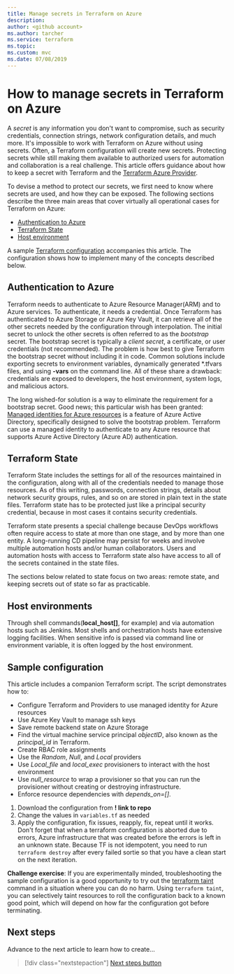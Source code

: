 ```yaml
---
title: Manage secrets in Terraform on Azure
description: 
author: <github account>
ms.author: tarcher
ms.service: terraform
ms.topic: 
ms.custom: mvc
ms.date: 07/08/2019
---
```


# How to manage secrets in Terraform on Azure

A *secret* is any information you don't want to compromise, such as security credentials, connection strings, network configuration details, and much more. It's impossible to work with Terraform on Azure without using secrets. Often, a Terraform configuration will create new secrets. Protecting secrets while still making them available to authorized users for automation and collaboration is a real challenge. This article offers guidance about how to keep a secret with Terraform and the [Terraform Azure Provider](https://www.terraform.io/docs/providers/azurerm/).

To devise a method to protect our secrets, we first need to know where secrets are used, and how they can be exposed. The following sections describe the three main areas that cover virtually all operational cases for Terraform on Azure:

* [Authentication to Azure](#authentication-to-azure) 
* [Terraform State](#terraform-state)
* [Host environment](#host-environment)

A sample [Terraform configuration](#sample-configuration) accompanies this article. The configuration shows how to implement many of the concepts described below.

## Authentication to Azure

Terraform needs to authenticate to Azure Resource Manager(ARM) and to Azure services. To authenticate, it needs a credential. Once Terraform has authenticated to Azure Storage or Azure Key Vault, it can retrieve all of the other secrets needed by the configuration through interpolation. The initial secret to unlock the other secrets is often referred to as the *bootstrap* secret. The bootstrap secret is typically a *client secret*, a certificate, or user credentials (not recommended). The problem is how best to give Terraform the bootstrap secret without including it in code. Common solutions include  exporting secrets to environment variables, dynamically generated *.tfvars files, and using **-vars** on the command line. All of these share a drawback: credentials are exposed to developers, the host environment, system logs, and malicious actors.

The long wished-for solution is a way to eliminate the requirement for a bootstrap secret. Good news; this particular wish has been granted: [Managed identities for Azure resources](https://docs.microsoft.com/azure/active-directory/managed-identities-azure-resources/) is a feature of Azure Active Directory, specifically designed to solve the bootstrap problem. Terraform can use a managed identity to authenticate to any Azure resource that supports Azure Active Directory (Azure AD) authentication.

<!-- 
* Important takeaway: AAD creates an account and service principal, but does not assign roles to the sp. The new vm/container can't do anything until RBAC is configured. Quickstart overview: https://docs.microsoft.com/en-us/azure/active-directory/managed-identities-azure-resources/tutorial-linux-vm-access-arm

* Initially, if you try to login with the managed identity before configuring RBAC and policies, you'll get a message like this:

    ```azurecli-interactive
    Gamera@terrapin:~$ az login --identity
    No access was configured for the VM, hence no subscriptions were found
    ```

* You have to configure a role, and usually an access policy, on every Azure service the TF scripts need to access. At minimum, the tf identity needs Contributor on ARM, and an access policy configured on one or more storage accounts or blob containers. !Provide an overview of how to do this.

* Don't assign the managed identity security principal more permission than it needs. It's tempting to assign the Owner role, because Owner can do nearly anything in the subscription -- and that's the problem. A subscription Owner can elevate other accounts to Owner, and owners can modify and destroy infrastructure they didn't create. Follow the principal of least privilege when assigning roles. In most cases, it is enough to assign the *Contributor* and *User Access Administrator* roles to the service principal.

* With the managed identity configured, tf needs two additional IDs before it can work with Azure infrastructure: subscriptionID and tenantID. [Need to check, don't think they are needed just to set up remote state, only for infrastructure plan or change]
-->

## Terraform State

Terraform State includes the settings for all of the resources maintained in the configuration, along with all of the credentials needed to manage those resources. As of this writing, passwords, connection strings, details about network security groups, rules, and so on are stored in plain text in the state files. Terraform state has to be protected just like a principal security credential, because in most cases it contains security credentials. 

Terraform state presents a special challenge because DevOps workflows often require access to state at more than one stage, and by more than one entity. A long-running CD pipeline may persist for weeks and involve multiple automation hosts and/or human collaborators. Users and automation hosts with access to Terraform state also have access to all of the secrets contained in the state files. 

The sections below related to state focus on two areas: remote state, and keeping secrets out of state so far as practicable. 

<!--
* Terraform saves most secrets in plain text, readable by anyone with access to the state folder and files. State also contains sensitive configuration details, such as open ports, network rules, etc.
* It is common to access a given configuration state from more than one location. For example, a long-running pipeline may execute on more than one VM or container over a period of weeks. Each time Terraform is run it is configured to use state from the last iteration, if it exists.
* You have to enable remote state on every tf project. There is no global setting, per se, to enable remote state. [reference **TF_CLI_ARGS_name** here]
* When tf init is run, the backend is initialized. 
* You can override the default environment setting and control backend initialization as described in [terraform init](https://www.terraform.io/docs/commands/init.html#backend-initialization). 
* Show examples of backend configurations
-->

## Host environments

Through shell commands(**local_host[]**, for example) and via automation hosts such as Jenkins. Most shells and orchestration hosts have extensive logging facilities. When sensitive info is passed via command line or environment variable, it is often logged by the host environment. 




## Sample configuration
This article includes a companion Terraform script. The script demonstrates how to: 

* Configure Terraform and Providers to use managed identity for Azure resources
* Use Azure Key Vault to manage ssh keys
* Save remote backend state on Azure Storage
* Find the virtual machine service principal *objectID*, also known as the *principal_id* in Terraform.
* Create RBAC role assignments
* Use the *Random*, *Null*, and *Local* providers 
* Use *Local_file* and *local_exec* provisioners to interact with the host environment
* Use *null_resource* to wrap a provisioner so that you can run the provisioner without creating or destroying infrastructure.
* Enforce resource dependencies with *depends_on=[]*.

1. Download the configuration from **! link to repo**
2. Change the values in `variables.tf` as needed 
3. Apply the configuration, fix issues, reapply, fix, repeat until it works. Don't forget that when a terraform configuration is aborted due to errors, Azure infrastructure that was created before the errors is left in an unknown state. Because TF is not idempotent, you need to run `terraform destroy` after every failed sortie so that you have a clean start on the next iteration. 

**Challenge exercise**: If you are experimentally minded, troubleshooting the sample configuration is a good opportunity to try out the [terraform taint](https://www.terraform.io/docs/commands/taint.html) command in a situation where you can do no harm. Using `terraform taint`, you can selectively taint resources to roll the configuration back to a known good point, which will depend on how far the configuration got before terminating. 

## Next steps

Advance to the next article to learn how to create...
> [!div class="nextstepaction"]
> [Next steps button](contribute-get-started-mvc.md)

